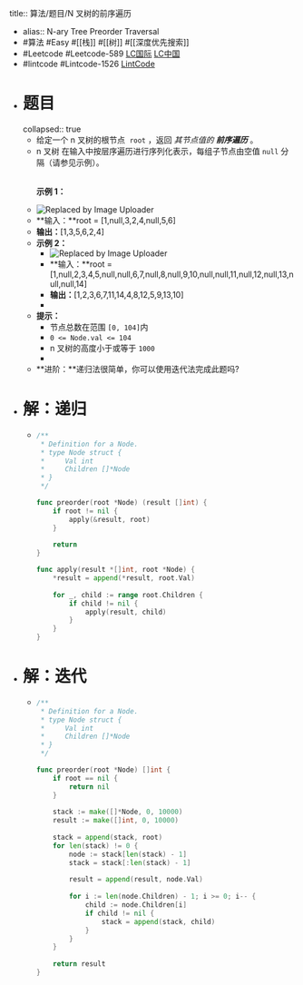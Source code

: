 title:: 算法/题目/N 叉树的前序遍历

- alias:: N-ary Tree Preorder Traversal
- #算法 #Easy #[[栈]] #[[树]] #[[深度优先搜索]]
- #Leetcode #Leetcode-589 [LC国际](https://leetcode.com/problems/n-ary-tree-preorder-traversal/) [LC中国](https://leetcode-cn.com/problems/n-ary-tree-preorder-traversal/)
- #lintcode #Lintcode-1526 [LintCode](https://www.lintcode.com/problem/1526/)
- # 题目
  collapsed:: true
	- 给定一个 n 叉树的根节点  `root` ，返回 *其节点值的 **前序遍历*** 。
	- n 叉树 在输入中按层序遍历进行序列化表示，每组子节点由空值 `null` 分隔（请参见示例）。
	  	<p><br />
	  	<strong>示例 1：</strong></p>
	- ![Replaced by Image Uploader](https://vip2.loli.io/2022/08/09/L4qCAnTNmHDhOJZ.png)
	- **输入：**root = [1,null,3,2,4,null,5,6]
	- **输出：**[1,3,5,6,2,4]
	- **示例 2：**
		- ![Replaced by Image Uploader](https://vip2.loli.io/2022/08/09/CaPp1o6DsqeYF4K.png)
		- **输入：**root = [1,null,2,3,4,5,null,null,6,7,null,8,null,9,10,null,null,11,null,12,null,13,null,null,14]
		- **输出：**[1,2,3,6,7,11,14,4,8,12,5,9,13,10]
		-
	- **提示：**
		- 节点总数在范围 `[0, 104]`内
		- `0 <= Node.val <= 104`
		- n 叉树的高度小于或等于 `1000`
		-
	- **进阶：**递归法很简单，你可以使用迭代法完成此题吗?
- # 解：递归
	- ```go
	  /**
	   * Definition for a Node.
	   * type Node struct {
	   *     Val int
	   *     Children []*Node
	   * }
	   */
	  
	  func preorder(root *Node) (result []int) {
	      if root != nil {
	          apply(&result, root)
	      }
	      
	      return
	  }
	  
	  func apply(result *[]int, root *Node) {
	      *result = append(*result, root.Val)
	      
	      for _, child := range root.Children {
	          if child != nil {
	              apply(result, child)
	          }
	      }
	  }
	  ```
- # 解：迭代
	- ```go
	  /**
	   * Definition for a Node.
	   * type Node struct {
	   *     Val int
	   *     Children []*Node
	   * }
	   */
	  
	  func preorder(root *Node) []int {
	      if root == nil {
	          return nil
	      }
	      
	      stack := make([]*Node, 0, 10000)
	      result := make([]int, 0, 10000)
	      
	      stack = append(stack, root)
	      for len(stack) != 0 {
	          node := stack[len(stack) - 1]
	          stack = stack[:len(stack) - 1]
	          
	          result = append(result, node.Val)
	          
	          for i := len(node.Children) - 1; i >= 0; i-- {
	              child := node.Children[i]
	              if child != nil {
	                  stack = append(stack, child)
	              }
	          }
	      }
	      
	      return result
	  }
	  ```